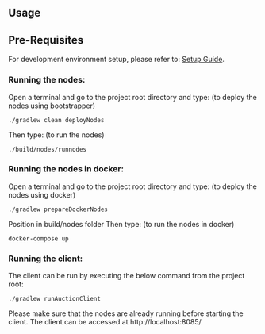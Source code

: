 ## Usage
## Pre-Requisites
For development environment setup, please refer to: [Setup Guide](https://docs.corda.net/getting-set-up.html).


### Running the nodes:
Open a terminal and go to the project root directory and type: (to deploy the nodes using bootstrapper)
```
./gradlew clean deployNodes
```
Then type: (to run the nodes)
```
./build/nodes/runnodes
```

### Running the nodes in docker:
Open a terminal and go to the project root directory and type: (to deploy the nodes using docker)
```
./gradlew prepareDockerNodes
```
Position in build/nodes folder Then type: (to run the nodes in docker)
```
docker-compose up
```

### Running the client:

The client can be run by executing the below command from the project root:

`./gradlew runAuctionClient`

Please make sure that the nodes are already running before starting the client.
The client can be accessed at http://localhost:8085/
